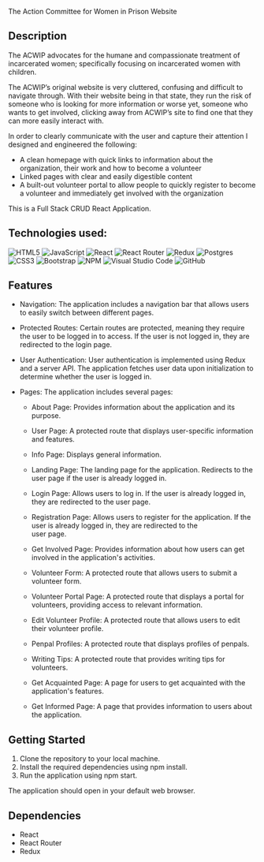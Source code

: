 The Action Committee for Women in Prison Website

## Description

The ACWIP advocates for the humane and compassionate treatment of incarcerated women; specifically focusing on incarcerated women with children.

The ACWIP’s original website is very cluttered, confusing and difficult to navigate through. With their website being in that state, they run the risk of someone who is looking for more information or worse yet, someone who wants to get involved, clicking away from ACWIP’s site to find one that they can more easily interact with.

In order to clearly communicate with the user and capture their attention I designed and engineered the following:

- A clean homepage with quick links to information about the organization, their work and how to become a volunteer
- Linked pages with clear and easily digestible content
- A built-out volunteer portal to allow people to quickly register to become a volunteer and immediately get involved with the organization

This is a Full Stack CRUD React Application.

## Technologies used:

![HTML5](https://img.shields.io/badge/html5-%23E34F26.svg?style=for-the-badge&logo=html5&logoColor=white)
![JavaScript](https://img.shields.io/badge/javascript-%23323330.svg?style=for-the-badge&logo=javascript&logoColor=%23F7DF1E)
![React](https://img.shields.io/badge/react-%2320232a.svg?style=for-the-badge&logo=react&logoColor=%2361DAFB)
![React Router](https://img.shields.io/badge/React_Router-CA4245?style=for-the-badge&logo=react-router&logoColor=white)
![Redux](https://img.shields.io/badge/redux-%23593d88.svg?style=for-the-badge&logo=redux&logoColor=white)
![Postgres](https://img.shields.io/badge/postgres-%23316192.svg?style=for-the-badge&logo=postgresql&logoColor=white)
![CSS3](https://img.shields.io/badge/css3-%231572B6.svg?style=for-the-badge&logo=css3&logoColor=white)
![Bootstrap](https://img.shields.io/badge/bootstrap-%238511FA.svg?style=for-the-badge&logo=bootstrap&logoColor=white)
![NPM](https://img.shields.io/badge/NPM-%23CB3837.svg?style=for-the-badge&logo=npm&logoColor=white)
![Visual Studio Code](https://img.shields.io/badge/Visual%20Studio%20Code-0078d7.svg?style=for-the-badge&logo=visual-studio-code&logoColor=white)
![GitHub](https://img.shields.io/badge/github-%23121011.svg?style=for-the-badge&logo=github&logoColor=white)

<!-- ![Git](https://img.shields.io/badge/git-%23F05033.svg?style=for-the-badge&logo=git&logoColor=white) -->

## Features

- Navigation: The application includes a navigation bar that allows users to easily switch between different pages.

- Protected Routes: Certain routes are protected, meaning they require the user to be logged in to access. If the user is not logged in, they are redirected to the login page.

- User Authentication: User authentication is implemented using Redux and a server API. The application fetches user data upon initialization to determine whether the user is logged in.

- Pages: The application includes several pages:

  - About Page: Provides information about the application and its purpose.

  - User Page: A protected route that displays user-specific information and features.

  - Info Page: Displays general information.

  - Landing Page: The landing page for the application. Redirects to the user page if the user is already logged in.

  - Login Page: Allows users to log in. If the user is already logged in, they are redirected to the user page.

  - Registration Page: Allows users to register for the application. If the user is already logged in, they are redirected to the  
    user page.

  - Get Involved Page: Provides information about how users can get involved in the application's activities.

  - Volunteer Form: A protected route that allows users to submit a volunteer form.

  - Volunteer Portal Page: A protected route that displays a portal for volunteers, providing access to relevant information.

  - Edit Volunteer Profile: A protected route that allows users to edit their volunteer profile.

  - Penpal Profiles: A protected route that displays profiles of penpals.

  - Writing Tips: A protected route that provides writing tips for volunteers.

  - Get Acquainted Page: A page for users to get acquainted with the application's features.

  - Get Informed Page: A page that provides information to users about the application.

## Getting Started

1. Clone the repository to your local machine.
2. Install the required dependencies using npm install.
3. Run the application using npm start.

The application should open in your default web browser.

## Dependencies

- React
- React Router
- Redux
